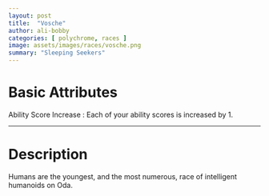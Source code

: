 ```yaml
---
layout: post
title:  "Vosche"
author: ali-bobby
categories: [ polychrome, races ]
image: assets/images/races/vosche.png
summary: "Sleeping Seekers"
---
```


# Basic Attributes

Ability Score Increase
: Each of your ability scores is increased by 1.

---
# Description

Humans are the youngest, and the most numerous, race of intelligent humanoids on Oda.
